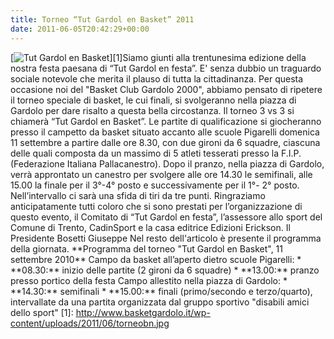 ```yaml
---
title: Torneo “Tut Gardol en Basket” 2011
date: 2011-06-05T20:42:29+00:00
---
```

\[![](http://www.basketgardolo.it/wp-content/uploads/2011/06/torneobn.jpg "Tut Gardol en Basket")\]\[1\]Siamo giunti alla trentunesima edizione della nostra festa paesana di “Tut Gardol en festa”. E' senza dubbio un traguardo sociale notevole che merita il plauso di tutta la cittadinanza. Per questa occasione noi del "Basket Club Gardolo 2000", abbiamo pensato di ripetere il torneo speciale di basket, le cui finali, si svolgeranno nella piazza di Gardolo per dare risalto a questa bella circostanza. Il torneo 3 vs 3 si chiamerà “Tut Gardol en Basket”. Le partite di qualificazione si giocheranno presso il campetto da basket situato accanto alle scuole Pigarelli domenica 11 settembre a partire dalle ore 8.30, con due gironi da 6 squadre, ciascuna delle quali composta da un massimo di 5 atleti tesserati presso la F.I.P. (Federazione Italiana Pallacanestro). Dopo il pranzo, nella piazza di Gardolo, verrà approntato un canestro per svolgere alle ore 14.30 le semifinali, alle 15.00 la finale per il 3°-4° posto e successivamente per il 1°- 2° posto. Nell’intervallo ci sarà una sfida di tiri da tre punti. Ringraziamo anticipatamente tutti coloro che si sono prestati per l’organizzazione di questo evento, il Comitato di “Tut Gardol en festa”, l’assessore allo sport del Comune di Trento, CadinSport e la casa editrice Edizioni Erickson. Il Presidente Bosetti Giuseppe Nel resto dell'articolo è presente il programma della giornata.  \*\*Programma del torneo "Tut Gardol en Basket", 11 settembre 2010\*\* Campo da basket all’aperto dietro scuole Pigarelli: \* \*\*08.30:\*\* inizio delle partite (2 gironi da 6 squadre) \* \*\*13.00:\*\* pranzo presso portico della festa Campo allestito nella piazza di Gardolo: \* \*\*14.30:\*\* semifinali \* \*\*15.00:\*\* finali (primo/secondo e terzo/quarto), intervallate da una partita organizzata dal gruppo sportivo "disabili amici dello sport" \[1\]: http://www.basketgardolo.it/wp-content/uploads/2011/06/torneobn.jpg